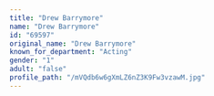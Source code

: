 ```yaml
---
title: "Drew Barrymore"
name: "Drew Barrymore"
id: "69597"
original_name: "Drew Barrymore"
known_for_department: "Acting"
gender: "1"
adult: "false"
profile_path: "/mVQdb6w6gXmLZ6nZ3K9Fw3vzawM.jpg"
---
```

